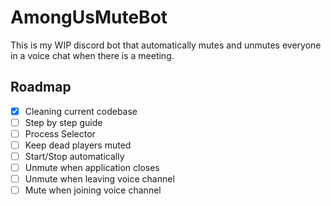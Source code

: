# AmongUsMuteBot

This is my WIP discord bot that automatically mutes and unmutes everyone in a voice chat when there is a meeting.

## Roadmap

- [X] Cleaning current codebase
- [ ] Step by step guide
- [ ] Process Selector
- [ ] Keep dead players muted
- [ ] Start/Stop automatically
- [ ] Unmute when application closes
- [ ] Unmute when leaving voice channel
- [ ] Mute when joining voice channel
